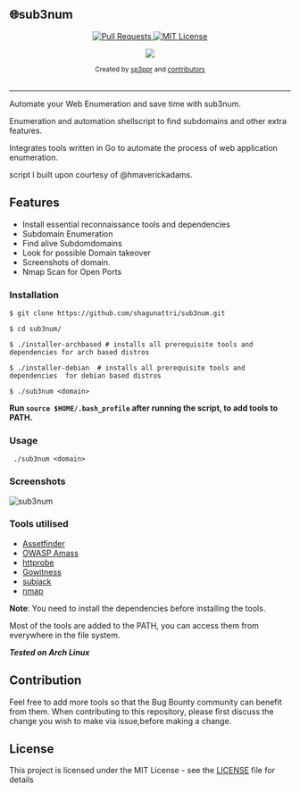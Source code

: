 ## 🌐sub3num





<p align="center">
  <a href="https://github.com/shagunattri/pwgen/pulls">
    <img src="https://img.shields.io/badge/PRs-welcome-brightgreen.svg?longCache=true" alt="Pull Requests">
  </a>
  <a href="LICENSE">
    <img src="https://img.shields.io/badge/License-MIT-lightgrey.svg?longCache=true" alt="MIT License">
  </a>
</p>

<p align="center">
  <a href="https://twitter.com/sp3ppr" target="_blank">
    <img src="https://img.shields.io/twitter/follow/sp3ppr.svg?logo=twitter">
  </a>
</p>

<div align="center">
  <sub>Created by
  <a href="https://twitter.com/sp3ppr">sp3ppr</a> and
  <a href="https://github.com/shagunattri/pwGen/graphs/contributors">contributors</a>
</div>

<br>

****


Automate your Web Enumeration and save time with sub3num.

Enumeration and automation shellscript to find subdomains and other extra features.

Integrates tools written in Go to automate the process of web application enumeration.

script I built upon courtesy of @hmaverickadams.

## Features
- Install essential reconnaissance tools and dependencies
- Subdomain Enumeration
- Find alive Subdomdomains
- Look for possible Domain takeover 
- Screenshots of domain.
- Nmap Scan for Open Ports


### Installation


``` console
$ git clone https://github.com/shagunattri/sub3num.git

$ cd sub3num/

$ ./installer-archbased # installs all prerequisite tools and dependencies for arch based distros

$ ./installer-debian  # installs all prerequisite tools and dependencies  for debian based distros

$ ./sub3num <domain>
```

**Run ```source $HOME/.bash_profile``` after running the script, to add tools to PATH.**


### Usage

```console
 ./sub3num <domain>
```


### Screenshots


![sub3num](https://user-images.githubusercontent.com/29366864/80619137-e19f5d80-8a61-11ea-90b3-6f9483b4a326.png)



### Tools utilised

- [Assetfinder](https://github.com/tomnomnom/assetfinder)
- [OWASP Amass](https://github.com/OWASP/Amass)
- [httprobe](https://github.com/tomnomnom/httprobe)
- [Gowitness](https://github.com/sensepost/gowitness)
- [subjack](https://github.com/haccer/subjack)
- [nmap](https://github.com/nmap/nmap)




**Note**: You need to install the dependencies before installing the tools.

Most of the tools are added to the PATH, you can access them from everywhere in the file system.


***Tested on Arch Linux***

## Contribution 

Feel free to add more tools so that the Bug Bounty community can benefit from them.
When contributing to this repository, please first discuss the change you wish to make via issue,before making a change.


## License

This project is licensed under the MIT License - see the [LICENSE](LICENSE) file for details
